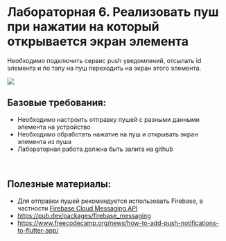 # Лабораторная 6. Реализовать пуш при нажатии на который открывается экран элемента

Необходимо подключить сервис push уведомлений, отсылать id элемента и по тапу на пуш переходить на экран этого элемента.

<img src="https://firebase.google.com/docs/cloud-messaging/images/diagram-FCM.png">

## Базовые требования:

- Необходимо настроить отправку пушей с разными данными элемента на устройство
- Необходимо обработать нажатие на пуш и открывать экран элемента из пуша
- Лабораторная работа должна быть залита на github

<br>

## Полезные материалы:

- Для отправки пушей рекомендуется использовать Firebase, в частности
  [Firebase Cloud Messaging API](https://firebase.google.com/docs/cloud-messaging)
- https://pub.dev/packages/firebase_messaging
- https://www.freecodecamp.org/news/how-to-add-push-notifications-to-flutter-app/
